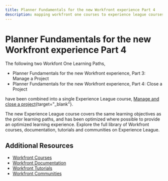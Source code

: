 ```yaml
---
title: Planner Fundamentals for the new Workfront experience Part 4
description: mapping workfront one courses to experience league courses
---
```

# Planner Fundamentals for the new Workfront experience Part 4

The following two Workfont One Learning Paths,

* Planner Fundamentals for the new Workfront experience, Part 3: Manage a Project
* Planner Fundamentals for the new Workfront experience, Part 4: Close a Project

have been combined into a single Experience League course, [Manage and close a project](https://experienceleague.adobe.com/?recommended=Workfront-U-1-2022.2.planners){target="_blank"}.

The new Experience League course covers the same learning objectives as the prior learning paths, and has been optimized where possible to provide an optimized learning experience.  Explore the full library of Workfront courses, documentation, tutorials and communities on Experience League.

## Additional Resources

* [Workfront Courses](https://experienceleague.adobe.com/?lang=en&Solution=Workfront#courses)
* [Workfront Documentation](https://experienceleague.adobe.com/docs/workfront.html)
* [Workfront Tutorials](https://experienceleague.adobe.com/docs/workfront-learn/tutorials-workfront/home.html)
* [Workfront Communities](https://experienceleaguecommunities.adobe.com/t5/workfront/ct-p/workfront)
